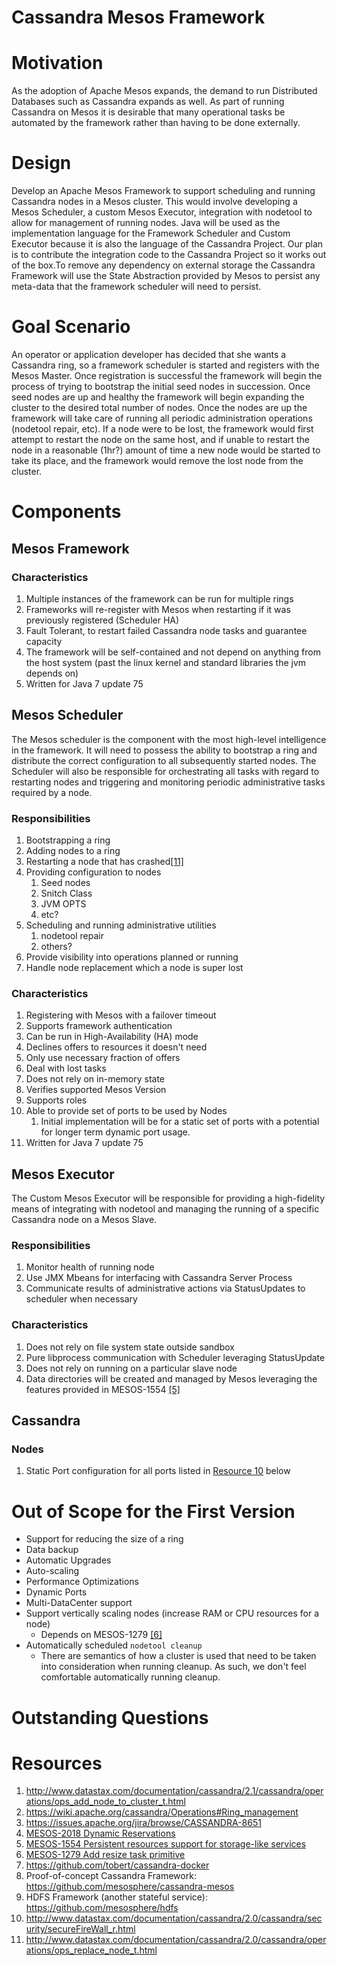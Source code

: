 Cassandra Mesos Framework
=========================

# Motivation

As the adoption of Apache Mesos expands, the demand to run Distributed Databases such as Cassandra expands as well. As part of running Cassandra on Mesos it is desirable that many operational tasks be automated by the framework rather than having to be done externally.

# Design

Develop an Apache Mesos Framework to support scheduling and running Cassandra nodes in a Mesos cluster.  This would involve developing a Mesos Scheduler, a custom Mesos Executor, integration with nodetool to allow for management of running nodes. Java will be used as the implementation language for the Framework Scheduler and Custom Executor because it is also the language of the Cassandra Project. Our plan is to contribute the integration code to the Cassandra Project so it works out of the box.To remove any dependency on external storage the Cassandra Framework will use the State Abstraction provided by Mesos to persist any meta-data that the framework scheduler will need to persist.

# Goal Scenario

An operator or application developer has decided that she wants a Cassandra ring, so a framework scheduler is started and registers with the Mesos Master. Once registration is successful the framework will begin the process of trying to bootstrap the initial seed nodes in succession. Once seed nodes are up and healthy the framework will begin expanding the cluster to the desired total number of nodes.  Once the nodes are up the framework will take care of running all periodic administration operations (nodetool repair, etc).  If a node were to be lost, the framework would first attempt to restart the node on the same host, and if unable to restart the node in a reasonable (1hr?) amount of time a new node would be started to take its place, and the framework would remove the lost node from the cluster.

# Components

## Mesos Framework

### Characteristics

1. Multiple instances of the framework can be run for multiple rings
1. Frameworks will re-register with Mesos when restarting if it was previously registered (Scheduler HA)
1. Fault Tolerant, to restart failed Cassandra node tasks and guarantee capacity
1. The framework will be self-contained and not depend on anything from the host system (past the linux kernel and standard libraries the jvm depends on)
1. Written for Java 7 update 75

## Mesos Scheduler

The Mesos scheduler is the component with the most high-level intelligence in the framework. It will need to possess the ability to bootstrap a ring and distribute the correct configuration to all subsequently started nodes. The Scheduler will also be responsible for orchestrating all tasks with regard to restarting nodes and triggering and monitoring periodic administrative tasks required by a node.

### Responsibilities

1. Bootstrapping a ring
1. Adding nodes to a ring
1. Restarting a node that has crashed[[11]](#resources)
1. Providing configuration to nodes
    1. Seed nodes
    1. Snitch Class
    1. JVM OPTS
    1. etc?
1. Scheduling and running administrative utilities
    1. nodetool repair
    1. others?
1. Provide visibility into operations planned or running
1. Handle node replacement which a node is super lost

### Characteristics

1. Registering with Mesos with a failover timeout
1. Supports framework authentication
1. Can be run in High-Availability (HA) mode
1. Declines offers to resources it doesn't need
1. Only use necessary fraction of offers
1. Deal with lost tasks
1. Does not rely on in-memory state
1. Verifies supported Mesos Version
1. Supports roles
1. Able to provide set of ports to be used by Nodes
    1. Initial implementation will be for a static set of ports with a potential for longer term dynamic port usage.
1. Written for Java 7 update 75

## Mesos Executor

The Custom Mesos Executor will be responsible for providing a high-fidelity means of integrating with nodetool and managing the running of a specific Cassandra node on a Mesos Slave.

### Responsibilities

1. Monitor health of running node
1. Use JMX Mbeans for interfacing with Cassandra Server Process
1. Communicate results of administrative actions via StatusUpdates to scheduler when necessary

### Characteristics

1. Does not rely on file system state outside sandbox
1. Pure libprocess communication with Scheduler leveraging StatusUpdate
1. Does not rely on running on a particular slave node
1. Data directories will be created and managed by Mesos leveraging the features provided in MESOS-1554 [[5]](#resources)

## Cassandra

### Nodes
1. Static Port configuration for all ports listed in [Resource 10](#resources) below

# Out of Scope for the First Version

* Support for reducing the size of a ring
* Data backup
* Automatic Upgrades
* Auto-scaling
* Performance Optimizations
* Dynamic Ports
* Multi-DataCenter support
* Support vertically scaling nodes (increase RAM or CPU resources for a node)
  * Depends on MESOS-1279 [[6]](#resources)
* Automatically scheduled `nodetool cleanup`
  * There are semantics of how a cluster is used that need to be taken into consideration when running cleanup. As such, we don't feel comfortable automatically running cleanup.

# Outstanding Questions


# Resources

1. http://www.datastax.com/documentation/cassandra/2.1/cassandra/operations/ops_add_node_to_cluster_t.html
2. https://wiki.apache.org/cassandra/Operations#Ring_management
3. https://issues.apache.org/jira/browse/CASSANDRA-8651
4. [MESOS-2018 Dynamic Reservations](https://issues.apache.org/jira/browse/MESOS-2018)
5. [MESOS-1554 Persistent resources support for storage-like services](https://issues.apache.org/jira/browse/MESOS-1554)
6. [MESOS-1279 Add resize task primitive](https://issues.apache.org/jira/browse/MESOS-1279)
7. https://github.com/tobert/cassandra-docker
8. Proof-of-concept Cassandra Framework: https://github.com/mesosphere/cassandra-mesos
9. HDFS Framework (another stateful service): https://github.com/mesosphere/hdfs
10. http://www.datastax.com/documentation/cassandra/2.0/cassandra/security/secureFireWall_r.html
11. http://www.datastax.com/documentation/cassandra/2.0/cassandra/operations/ops_replace_node_t.html
